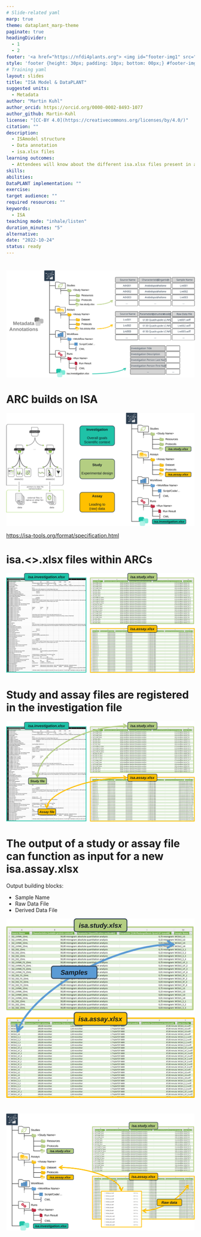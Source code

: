 ```yaml
---
# Slide-related yaml
marp: true
theme: dataplant_marp-theme
paginate: true
headingDivider: 
  - 1
  - 2
footer: '<a href="https://nfdi4plants.org"> <img id="footer-img1" src="../../images/_logos/DataPLANT/DataPLANT_logo_square_bg_transparent.svg"></a> <a href="https://creativecommons.org/licenses/by/4.0/"><img id="footer-img2" src="../../images/_logos/CreativeCommons/by.svg"> </a>'
style: 'footer {height: 30px; padding: 10px; bottom: 00px;} #footer-img1 {height: 30px; padding-left: 0px;} #footer-img2 {height: 20px; padding-left: 20px; opacity: 0.5;}'
# Training yaml
layout: slides
title: "ISA Model & DataPLANT"
suggested units:
  - Metadata
author: "Martin Kuhl"
author_orcid: https://orcid.org/0000-0002-8493-1077
author_github: Martin-Kuhl
license: "[CC-BY 4.0](https://creativecommons.org/licenses/by/4.0/)"
citation: ""
description:
  - ISAmodel structure
  - Data annotation
  - isa.xlsx files  
learning outcomes:
  - Attendees will know about the different isa.xlsx files present in an ARC, their main purpose, and how they are connected
skills:
abilities:
DataPLANT implementation: ""
exercise:
target audience: ""
required resources: ""
keywords:
  - ISA  
teaching mode: "inhale/listen"
duration_minutes: "5"
alternative: 
date: "2022-10-24"
status: ready
---
```


# 

![w:1100](../../images/ISAmodel_ARC01_img02.svg)

<!-- ################# -->
<!-- Source to slide(s) -->
<!-- ../../bricks/ARC_ISA-tab.md -->
<!-- ################# -->


# ARC builds on ISA

![w:900](../../images/ISAmodel_ARC01_img01.svg)

https://isa-tools.org/format/specification.html

<!-- ################# -->
<!-- Source to slide(s) -->
<!-- ../../bricks/ARC_ISAmodel.md -->
<!-- ################# -->


# isa.<>.xlsx files within ARCs

![w:1000](../../images/ISAmodel_ARC01_img03.svg)

<!-- ################# -->
<!-- Source to slide(s) -->
<!-- ../../bricks/ARC_ISAxlsx01.md -->
<!-- ################# -->


# Study and assay files are registered in the investigation file <!-- fit -->

![w:950](../../images/ISAmodel_ARC01_img04.svg)

<!-- ################# -->
<!-- Source to slide(s) -->
<!-- ../../bricks/ARC_ISAxlsx02.md -->
<!-- ################# -->


# The output of a study or assay file can function as input for a new isa.assay.xlsx 

Output building blocks:
- Sample Name
- Raw Data File
- Derived Data File

![bg right w:600](../../images/ISAmodel_ARC01_img05.svg)

<!-- ################# -->
<!-- Source to slide(s) -->
<!-- ../../bricks/ARC_ISAxlsx03.md -->
<!-- ################# -->


# 

![bg w:1050](../../images/ISAmodel_ARC01_img6.svg)

<!-- ################# -->
<!-- Source to slide(s) -->
<!-- ../../bricks/ARC_ISAxlsx04.md -->
<!-- ################# -->

